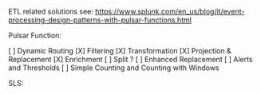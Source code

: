 ETL related solutions
see: https://www.splunk.com/en_us/blog/it/event-processing-design-patterns-with-pulsar-functions.html

Pulsar Function:

[ ] Dynamic Routing
[X] Filtering
[X] Transformation
  [X] Projection & Replacement
  [X] Enrichment
  [ ] Split
  ? [ ] Enhanced Replacement
[ ] Alerts and Thresholds
[ ] Simple Counting and Counting with Windows

SLS:

